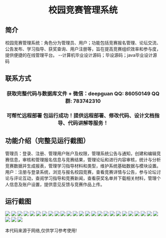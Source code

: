 <p><h1 align="center">校园竞赛管理系统</h1></p>

## 简介
校园竞赛管理系统：角色分为管理员、用户；功能包括竞赛报名管理、论坛交流、公告发布、学习指导、获奖查询、用户注册等，旨在提高竞赛组织效率和参与度，提供便捷的在线管理平台。    --计算机毕业设计源码；毕设源码；java毕业设计源码


## 联系方式
<p><h3 align="center">获取完整代码与数据库文件 + 微信：deepguan QQ: 86050149 QQ群: 783742310</h3></p>
<p><h3 align="center">可帮忙远程部署 包运行成功！提供远程部署、修改代码、设计文档指导、代码讲解等服务！</h3></p>

## 功能介绍（完整见运行截图）
管理员：登录、注册、管理用户账户及权限，管理系统公告与通知，创建和编辑竞赛信息，审核和管理报名信息与竞赛结果，管理论坛和进行内容审核，统计与分析竞赛数据并生成报表，管理学习指导材料和类型，维护系统基础数据与模块设置。 用户：注册与登录系统，浏览与报名校园竞赛，查看竞赛详情与公告，参与论坛讨论与评论互动，查阅学习指导和竞赛新闻，查看获奖名单并下载相关材料，管理个人信息及账户设置，提供意见反馈与竞赛作品上传。


## 运行截图
![](https://bs-1329754181.cos.ap-shanghai.myqcloud.com/spring/CampusCompetitionManagementSystem/img/001.jpg)
![](https://bs-1329754181.cos.ap-shanghai.myqcloud.com/spring/CampusCompetitionManagementSystem/img/002.jpg)
![](https://bs-1329754181.cos.ap-shanghai.myqcloud.com/spring/CampusCompetitionManagementSystem/img/003.jpg)
![](https://bs-1329754181.cos.ap-shanghai.myqcloud.com/spring/CampusCompetitionManagementSystem/img/004.jpg)
![](https://bs-1329754181.cos.ap-shanghai.myqcloud.com/spring/CampusCompetitionManagementSystem/img/005.jpg)
![](https://bs-1329754181.cos.ap-shanghai.myqcloud.com/spring/CampusCompetitionManagementSystem/img/006.jpg)
![](https://bs-1329754181.cos.ap-shanghai.myqcloud.com/spring/CampusCompetitionManagementSystem/img/007.jpg)
![](https://bs-1329754181.cos.ap-shanghai.myqcloud.com/spring/CampusCompetitionManagementSystem/img/008.jpg)
![](https://bs-1329754181.cos.ap-shanghai.myqcloud.com/spring/CampusCompetitionManagementSystem/img/009.jpg)
![](https://bs-1329754181.cos.ap-shanghai.myqcloud.com/spring/CampusCompetitionManagementSystem/img/010.jpg)
![](https://bs-1329754181.cos.ap-shanghai.myqcloud.com/spring/CampusCompetitionManagementSystem/img/011.jpg)
![](https://bs-1329754181.cos.ap-shanghai.myqcloud.com/spring/CampusCompetitionManagementSystem/img/012.jpg)
![](https://bs-1329754181.cos.ap-shanghai.myqcloud.com/spring/CampusCompetitionManagementSystem/img/013.jpg)
![](https://bs-1329754181.cos.ap-shanghai.myqcloud.com/spring/CampusCompetitionManagementSystem/img/014.jpg)
![](https://bs-1329754181.cos.ap-shanghai.myqcloud.com/spring/CampusCompetitionManagementSystem/img/015.jpg)
![](https://bs-1329754181.cos.ap-shanghai.myqcloud.com/spring/CampusCompetitionManagementSystem/img/016.jpg)
![](https://bs-1329754181.cos.ap-shanghai.myqcloud.com/spring/CampusCompetitionManagementSystem/img/017.jpg)
![](https://bs-1329754181.cos.ap-shanghai.myqcloud.com/spring/CampusCompetitionManagementSystem/img/018.jpg)
![](https://bs-1329754181.cos.ap-shanghai.myqcloud.com/spring/CampusCompetitionManagementSystem/img/019.jpg)
![](https://bs-1329754181.cos.ap-shanghai.myqcloud.com/spring/CampusCompetitionManagementSystem/img/020.jpg)
![](https://bs-1329754181.cos.ap-shanghai.myqcloud.com/spring/CampusCompetitionManagementSystem/img/021.jpg)
![](https://bs-1329754181.cos.ap-shanghai.myqcloud.com/spring/CampusCompetitionManagementSystem/img/022.jpg)
![](https://bs-1329754181.cos.ap-shanghai.myqcloud.com/spring/CampusCompetitionManagementSystem/img/023.jpg)
![](https://bs-1329754181.cos.ap-shanghai.myqcloud.com/spring/CampusCompetitionManagementSystem/img/024.jpg)
![](https://bs-1329754181.cos.ap-shanghai.myqcloud.com/spring/CampusCompetitionManagementSystem/img/025.jpg)
![](https://bs-1329754181.cos.ap-shanghai.myqcloud.com/spring/CampusCompetitionManagementSystem/img/026.jpg)
![](https://bs-1329754181.cos.ap-shanghai.myqcloud.com/spring/CampusCompetitionManagementSystem/img/027.jpg)
![](https://bs-1329754181.cos.ap-shanghai.myqcloud.com/spring/CampusCompetitionManagementSystem/img/028.jpg)

<p>本代码来源于网络,仅供学习参考使用!</p>
